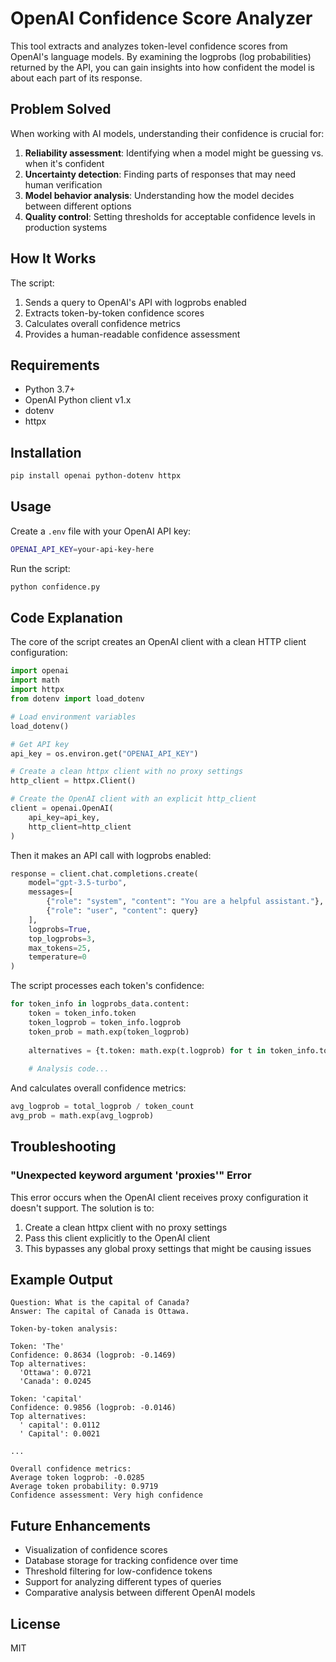 # OpenAI Confidence Score Analyzer

This tool extracts and analyzes token-level confidence scores from OpenAI's language models. By examining the logprobs (log probabilities) returned by the API, you can gain insights into how confident the model is about each part of its response.

## Problem Solved

When working with AI models, understanding their confidence is crucial for:

1. **Reliability assessment**: Identifying when a model might be guessing vs. when it's confident
2. **Uncertainty detection**: Finding parts of responses that may need human verification
3. **Model behavior analysis**: Understanding how the model decides between different options
4. **Quality control**: Setting thresholds for acceptable confidence levels in production systems

## How It Works

The script:

1. Sends a query to OpenAI's API with logprobs enabled
2. Extracts token-by-token confidence scores
3. Calculates overall confidence metrics
4. Provides a human-readable confidence assessment

## Requirements

- Python 3.7+
- OpenAI Python client v1.x
- dotenv
- httpx

## Installation

```bash
pip install openai python-dotenv httpx
```

## Usage

Create a `.env` file with your OpenAI API key:

```bash
OPENAI_API_KEY=your-api-key-here
```

Run the script:

```bash
python confidence.py
```

## Code Explanation

The core of the script creates an OpenAI client with a clean HTTP client configuration:

```python
import openai
import math
import httpx
from dotenv import load_dotenv

# Load environment variables
load_dotenv()

# Get API key
api_key = os.environ.get("OPENAI_API_KEY")

# Create a clean httpx client with no proxy settings
http_client = httpx.Client()

# Create the OpenAI client with an explicit http_client
client = openai.OpenAI(
    api_key=api_key,
    http_client=http_client
)
```

Then it makes an API call with logprobs enabled:

```python
response = client.chat.completions.create(
    model="gpt-3.5-turbo",
    messages=[
        {"role": "system", "content": "You are a helpful assistant."},
        {"role": "user", "content": query}
    ],
    logprobs=True,
    top_logprobs=3,
    max_tokens=25,
    temperature=0
)
```

The script processes each token's confidence:

```python
for token_info in logprobs_data.content:
    token = token_info.token
    token_logprob = token_info.logprob
    token_prob = math.exp(token_logprob)
    
    alternatives = {t.token: math.exp(t.logprob) for t in token_info.top_logprobs}
    
    # Analysis code...
```

And calculates overall confidence metrics:

```python
avg_logprob = total_logprob / token_count
avg_prob = math.exp(avg_logprob)
```

## Troubleshooting

### "Unexpected keyword argument 'proxies'" Error

This error occurs when the OpenAI client receives proxy configuration it doesn't support. The solution is to:

1. Create a clean httpx client with no proxy settings
2. Pass this client explicitly to the OpenAI client
3. This bypasses any global proxy settings that might be causing issues

## Example Output

```terminal
Question: What is the capital of Canada?
Answer: The capital of Canada is Ottawa.

Token-by-token analysis:

Token: 'The'
Confidence: 0.8634 (logprob: -0.1469)
Top alternatives:
  'Ottawa': 0.0721
  'Canada': 0.0245

Token: 'capital'
Confidence: 0.9856 (logprob: -0.0146)
Top alternatives:
  ' capital': 0.0112
  ' Capital': 0.0021

...

Overall confidence metrics:
Average token logprob: -0.0285
Average token probability: 0.9719
Confidence assessment: Very high confidence
```

## Future Enhancements

- Visualization of confidence scores
- Database storage for tracking confidence over time
- Threshold filtering for low-confidence tokens
- Support for analyzing different types of queries
- Comparative analysis between different OpenAI models

## License

MIT
